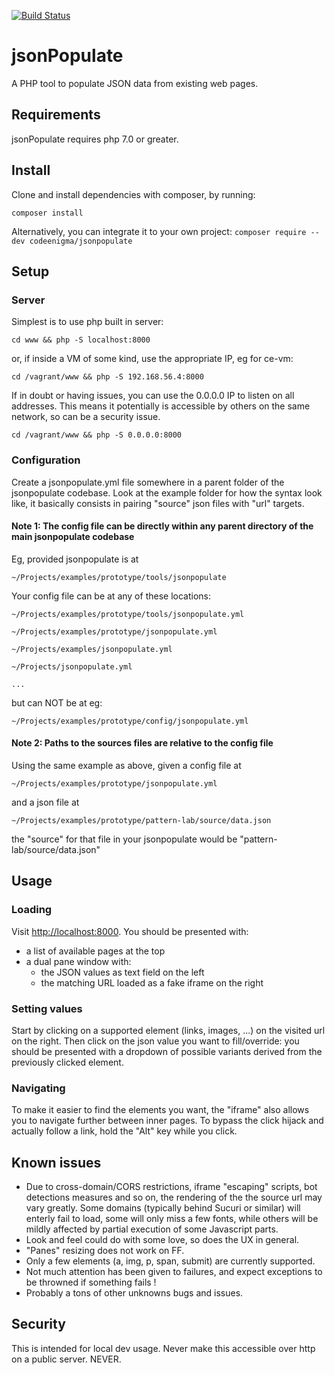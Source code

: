 [![Build Status](https://travis-ci.org/codeenigma/jsonpopulate.svg?branch=master)](https://travis-ci.org/codeenigma/jsonpopulate.svg?branch=master)
# jsonPopulate

A PHP tool to populate JSON data from existing web pages.

## Requirements

jsonPopulate requires php 7.0 or greater.

## Install

Clone and install dependencies with composer, by running:

```composer install```


Alternatively, you can integrate it to your own project:
```composer require --dev codeenigma/jsonpopulate```

## Setup

### Server

Simplest is to use php built in server:

```cd www && php -S localhost:8000```

or, if inside a VM of some kind, use the appropriate IP, eg for ce-vm:

```cd /vagrant/www && php -S 192.168.56.4:8000```

If in doubt or having issues, you can use the 0.0.0.0 IP to listen on all addresses. This means it potentially is accessible by others on the same network, so can be a security issue.

```cd /vagrant/www && php -S 0.0.0.0:8000```

### Configuration

Create a jsonpopulate.yml file somewhere in a parent folder of the jsonpopulate codebase.
Look at the example folder for how the syntax look like, it basically consists in pairing
"source" json files with "url" targets.

#### Note 1: The config file can be directly within any parent directory of the main jsonpopulate codebase

Eg, provided jsonpopulate is at

```~/Projects/examples/prototype/tools/jsonpopulate```

Your config file can be at any of these locations:

```~/Projects/examples/prototype/tools/jsonpopulate.yml```

```~/Projects/examples/prototype/jsonpopulate.yml```

```~/Projects/examples/jsonpopulate.yml```

```~/Projects/jsonpopulate.yml```

```...```

but can NOT be at eg:

```~/Projects/examples/prototype/config/jsonpopulate.yml```

#### Note 2: Paths to the sources files are relative to the config file

Using the same example as above, given a config file at

```~/Projects/examples/prototype/jsonpopulate.yml```

and a json file at

```~/Projects/examples/prototype/pattern-lab/source/data.json```

the "source" for that file in your jsonpopulate would be "pattern-lab/source/data.json"

## Usage

### Loading

Visit [http://localhost:8000](http://localhost:8000).
You should be presented with:
- a list of available pages at the top
- a dual pane window with:
  - the JSON values as text field on the left
  - the matching URL loaded as a fake iframe on the right

### Setting values

Start by clicking on a supported element (links, images, ...) on the visited url on the right.
Then click on the json value you want to fill/override: you should be presented with a dropdown of possible variants derived from the previously clicked element.

### Navigating

To make it easier to find the elements you want, the "iframe" also allows you to navigate further between inner pages. To bypass the click hijack and actually follow a link, hold the "Alt" key while you click.

## Known issues

- Due to cross-domain/CORS restrictions, iframe "escaping" scripts, bot detections measures and so on, the rendering of the the source url may vary greatly. Some domains (typically behind Sucuri or similar) will enterly fail to load, some will only miss a few fonts, while others will be mildly affected by partial execution of some Javascript parts.
- Look and feel could do with some love, so does the UX in general.
- "Panes" resizing does not work on FF.
- Only a few elements (a, img, p, span, submit) are currently supported.
- Not much attention has been given to failures, and expect exceptions to be throwned if something fails !
- Probably a tons of other unknowns bugs and issues.

## Security

This is intended for local dev usage. Never make this accessible over http on a public server. NEVER.

